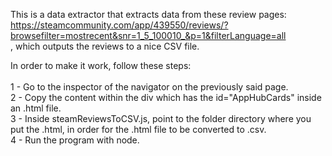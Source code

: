 This is a data extractor that extracts data from these review pages: <br> https://steamcommunity.com/app/439550/reviews/?browsefilter=mostrecent&snr=1_5_100010_&p=1&filterLanguage=all  <br>, which outputs the reviews to a nice CSV file. <br>

In order to make it work, follow these steps: <br>
 <br>
1 - Go to the inspector of the navigator on the previously said page. <br>
2 - Copy the content within the div which has the id="AppHubCards" inside an .html file. <br>
3 - Inside steamReviewsToCSV.js, point to the folder directory where you put the .html, in order for the .html file to be converted to .csv. <br>
4 - Run the program with node.
